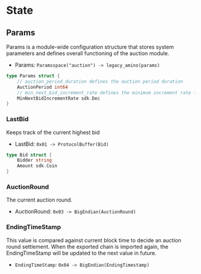 <!--
order: 1
title: State 
-->

# State

## Params

Params is a module-wide configuration structure that stores system parameters and defines overall functioning of the auction module.

- Params: `Paramsspace("auction") -> legacy_amino(params)`

```go
type Params struct {
	// auction_period_duration defines the auction period duration
	AuctionPeriod int64 
	// min_next_bid_increment_rate defines the minimum increment rate for new bids
	MinNextBidIncrementRate sdk.Dec
}
```

### **LastBid**

Keeps track of the current highest bid

* LastBid: `0x01 -> ProtocolBuffer(Bid)`

```go
type Bid struct {
	Bidder string                                  
	Amount sdk.Coin 
}
```

### **AuctionRound**

The current auction round. 

* AuctionRound: `0x03 -> BigEndian(AuctionRound)`

### **EndingTimeStamp**

This value is compared against current block time to decide an auction round settlement. When the exported chain is imported again, the EndingTimeStamp will be updated to the next value in future.

* `EndingTimeStamp`: `0x04 -> BigEndian(EndingTimestamp)`

